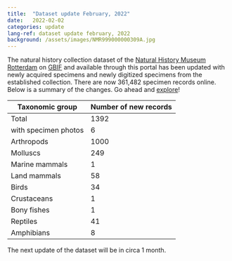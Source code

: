 ```yaml
---
title:  "Dataset update February, 2022"
date:   2022-02-02
categories: update
lang-ref: dataset update february, 2022
background: /assets/images/NMR999000000309A.jpg
---
```


The natural history collection dataset of the [Natural History Museum Rotterdam](https://www.hetnatuurhistorisch.nl/en) on [GBIF](https://www.gbif.org/) and available through this portal has been updated with newly acquired specimens and newly digitized specimens from the established collection. There are now 361,482 specimen records online. Below is a summary of the changes. Go ahead and [explore](https://specimens.hetnatuurhistorisch.nl/data)!

Taxonomic group | Number of new records
---------- | ---------- 
Total | 1392
with specimen photos | 6
Arthropods | 1000
Molluscs | 249
Marine mammals | 1
Land mammals | 58
Birds | 34
Crustaceans | 1
Bony fishes | 1
Reptiles | 41
Amphibians | 8

The next update of the dataset will be in circa 1 month.
